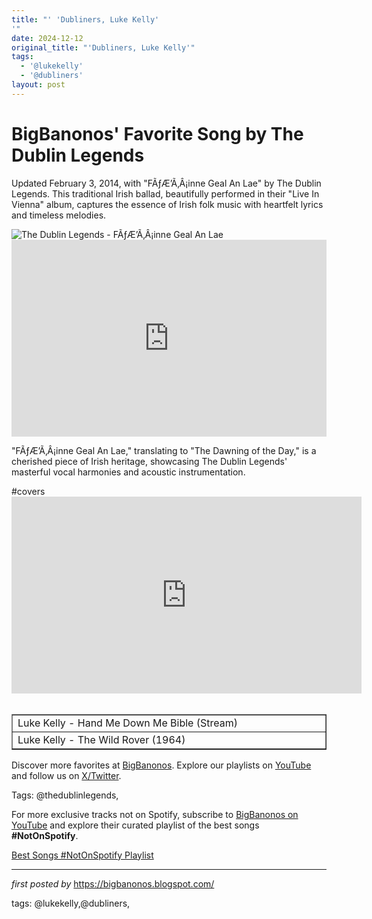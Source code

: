 ```yaml
---
title: "' 'Dubliners, Luke Kelly'
'"
date: 2024-12-12
original_title: "'Dubliners, Luke Kelly'"
tags:
  - '@lukekelly'
  - '@dubliners'
layout: post
---
```

<!-- Post Title -->
<h1 >BigBanonos' Favorite Song by The Dublin Legends</h1> <!-- Introductory Text -->
<p >Updated February 3, 2014, with "FÃƒÆ’Ã‚Â¡inne Geal An Lae" by The Dublin Legends. This traditional Irish ballad, beautifully performed in their "Live In Vienna" album, captures the essence of Irish folk music with heartfelt lyrics and timeless melodies.</p> <!-- Featured Image -->
<div > <img src="https://cosmopolite.no/sites/default/files/styles/open_graph_meta/public/2021-10/the-dublin-legends-1.jpg.jpeg?itok=jMUQti-k" alt="The Dublin Legends - FÃƒÆ’Ã‚Â¡inne Geal An Lae" />
</div> <!-- YouTube Video Embed -->
<div > <iframe width="100%" height="315" src="https://www.youtube.com/embed/Svj7mPs0rTc" title="FÃƒÆ’Ã‚Â¡inne Geal An Lae" frameborder="0" allow="accelerometer; autoplay; clipboard-write; encrypted-media; gyroscope; picture-in-picture; web-share" referrerpolicy="strict-origin-when-cross-origin" allowfullscreen></iframe>
</div> <!-- Song Information -->
<div > <p>"FÃƒÆ’Ã‚Â¡inne Geal An Lae," translating to "The Dawning of the Day," is a cherished piece of Irish heritage, showcasing The Dublin Legends' masterful vocal harmonies and acoustic instrumentation.</p>
</div>
#covers <br />
<iframe allowfullscreen="" frameborder="0" height="315" src="https://www.youtube.com/embed/VkhOb0TfEjc?list=PLtuNtuTatqI2aCQCo5jr-0suWB9jfHpjC" width="560"></iframe><div><br /></div><div><google-sheets-html-origin><table border="1" cellpadding="0" cellspacing="0" data-sheets-baot="1" data-sheets-root="1" dir="ltr" xmlns="http://www.w3.org/1999/xhtml"><colgroup><col width="522"></col></colgroup><tbody><tr><td>Luke Kelly - Hand Me Down Me Bible (Stream)</td></tr><tr><td>Luke Kelly - The Wild Rover (1964)<br /></td></tr></tbody></table></google-sheets-html-origin></div>
<!-- Footer Links -->
<div > <p>Discover more favorites at <a href="https://bigbanonos.blogspot.com/" target="_blank">BigBanonos</a>. Explore our playlists on <a href="https://www.youtube.com/@BigBanonos" target="_blank">YouTube</a> and follow us on <a href="https://x.com/bigbanonos" target="_blank">X/Twitter</a>.</p>
</div> <!-- Tags -->
<p >Tags: @thedublinlegends,</p> 

<!--Subscribe and Playlist Links-->
<div>
    <p>For more exclusive tracks not on Spotify, subscribe to <a href="https://www.youtube.com/@BigBanonos" target="_blank">BigBanonos on YouTube</a> and explore their curated playlist of the best songs <strong>#NotOnSpotify</strong>.</p>
    <p><a href="https://www.youtube.com/playlist?list=PLtuNtuTatqI0kFahUCbtbfenC_ET5O_tr" target="_blank">Best Songs #NotOnSpotify Playlist<br /></a></p></div>

<hr />

<p><em>first posted by</em> <a href="https://bigbanonos.blogspot.com/" rel="noopener" target="_new">https://bigbanonos.blogspot.com/</a></p>

<p>tags: @lukekelly,@dubliners,</p>
